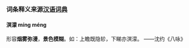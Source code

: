### 词条释义来源[汉语词典](http://cd.hwxnet.com/view/lkmkijgfpmbpecaa.html)

#### 溟濛  míng méng

形容**烟雾弥漫**，**景色模糊**。如：上瞻既隐轸，下睇亦溟濛。    ——沈约《八咏》



 